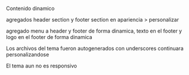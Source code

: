 Contenido dinamico

agregados header section y footer section en apariencia > personalizar

agregado menu a header y footer de forma dinamica, texto en el footer y logo en el footer de forma dinamica

Los archivos del tema fueron autogenerados con underscores continuara personalizandose

El tema aun no es responsivo